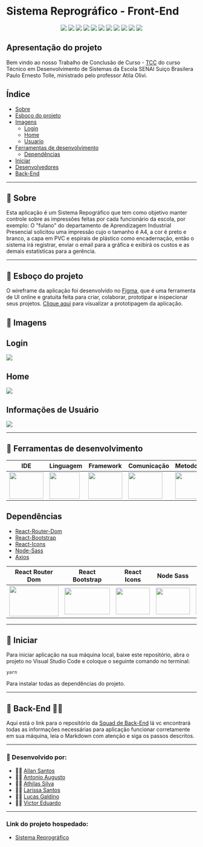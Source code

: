 # Sistema Reprográfico - Front-End

<div align="center">
  <img src="https://img.shields.io/badge/HTML5-E34F26?style=for-the-badge&logo=html5&logoColor=white">  <img src="https://img.shields.io/badge/Sass-CC6699?style=for-the-badge&logo=sass&logoColor=white">  <img src="https://img.shields.io/badge/JavaScript-323330?style=for-the-badge&logo=javascript&logoColor=F7DF1E">  <img src="https://img.shields.io/badge/Visual_Studio_Code-0078D4?style=for-the-badge&logo=visual%20studio%20code&logoColor=white">  <img src="https://img.shields.io/badge/React-20232A?style=for-the-badge&logo=react&logoColor=61DAFB">  <img src="https://img.shields.io/badge/npm-CB3837?style=for-the-badge&logo=npm&logoColor=white">  <img src="https://img.shields.io/badge/Yarn-2C8EBB?style=for-the-badge&logo=yarn&logoColor=white">  <img src="https://img.shields.io/badge/Bootstrap-563D7C?style=for-the-badge&logo=bootstrap&logoColor=white">  <img src="https://img.shields.io/badge/Git-F05032?style=for-the-badge&logo=git&logoColor=white">  <img src="https://img.shields.io/badge/GitHub-100000?style=for-the-badge&logo=github&logoColor=white">  <img src="https://img.shields.io/badge/Figma-F24E1E?style=for-the-badge&logo=figma&logoColor=white">  
</div>

## Apresentação do projeto

Bem vindo ao nosso Trabalho de Conclusão de Curso - [TCC](https://www.significados.com.br/tcc/) do curso Técnico em Desenvolvimento de Sistemas da Escola SENAI Suiço Brasilera Paulo Ernesto Tolle, ministrado pelo professor Atila Olivi.

## Índice

- [Sobre](#sobre)
- [Esboço do projeto](#esboco)
- [Imagens](#img)
    - [Login](#login)
    - [Home](#home)
    - [Usuario](#usuario)
- [Ferramentas de desenvolvimento](#ferramentas)
    - [Dependências](#dependencias)
- [Iniciar](#iniciar)
- [Desenvolvedores](#devs)
- [Back-End](#back)

<hr>

## <a name="sobre"></a> 📌 Sobre

Esta aplicação é um Sistema Repográfico que tem como objetivo manter controle sobre as impressões feitas por cada funcionário da escola, por exemplo: O "fulano" do departamento de Aprendizagem Industrial Presencial solicitou uma impressão cujo o tamanho é A4, a cor é preto e branco, a capa em PVC e espirais de plástico como encadernação, então o sistema irá registrar, enviar o email para a gráfica e exibirá os custos e as demais estatísticas para a gerência.

<hr>

## <a name="esboco"></a> 📌 Esboço do projeto

O wireframe da aplicação foi desenvolvido no [Figma](https://www.figma.com/), que é uma ferramenta de UI online e gratuita feita para criar, colaborar, prototipar e inspecionar seus projetos. [Clique aqui](https://www.figma.com/proto/oDYXcKoM97KngkCjldFi5h/Prot%C3%B3tipo---Sistema-Reprogr%C3%A1fico-(vers%C3%A3o-2)?node-id=1%3A1441&scaling=scale-down&page-id=1%3A4) para visualizar a prototipagem da aplicação.

## <a name="img"></a> 📌 Imagens

## <a name="login"></a> Login

<div>
  <img src="https://user-images.githubusercontent.com/71888055/143896185-3d08ca8d-fb24-44d6-ba65-09e497eebd2d.png">
</div>

## <a name="home"></a> Home

<div>
  <img src="https://user-images.githubusercontent.com/71888055/143896846-041d7194-450a-4976-a730-885715976c8d.png">
</div>

## <a name="usuario"></a> Informações de Usuário

<div>
  <img src="https://user-images.githubusercontent.com/71888055/143897541-0914123a-b421-471c-9ffd-63826b226ffd.png">
</div>

<hr>

## <a name="ferramentas"></a> 📌 Ferramentas de desenvolvimento

<table align="center">
  <thead>
    <th>IDE</th>
    <th>Linguagem</th>
    <th>Framework</th>
    <th>Comunicação</th>
    <th>Metodologia</th>
    <th>Organização</th>
  </thead>
  
  <tbody>
    <tr>
      <td>
        <a href="https://code.visualstudio.com/">
          <img src="https://user-images.githubusercontent.com/71888055/143903309-41cb54ab-8c2f-4726-aa85-9ada8970954c.png" height="70" width="90" />
        </a>
      </td>
      <td>
        <a href="https://www.javascript.com/">
          <img src="https://user-images.githubusercontent.com/71888055/143905133-c5fc9b1d-b4ab-4ca0-844d-52977cc75bec.png" height="70" width="80" />
        </a>
      </td>
      <td>
        <a href="https://pt-br.reactjs.org/">
          <img src="https://user-images.githubusercontent.com/71888055/143904388-906b9cab-64d4-4908-a44f-c83f7e4dbc91.png" height="70" width="90" />
        </a>
      </td>
      <td>
        <a href="https://www.microsoft.com/pt-br/microsoft-teams/log-in">
          <img src="https://user-images.githubusercontent.com/71888055/143905593-393986cf-8273-4068-ac2d-53f51c925e98.png" height="70" width="90" />
        </a>
      </td>
      <td>
        <a href="https://blog.contaazul.com/metodologia-scrum">
          <img src="https://user-images.githubusercontent.com/71888055/143917962-c5068f89-62d9-4248-910f-09fb59e49e8c.png" height="70" width="90" />
        </a>
      </td>
      <td>
        <a href="https://trello.com/">
          <img src="https://user-images.githubusercontent.com/71888055/143919669-e1b17dcd-dc8c-4031-b0bc-dd1dc06ac03d.png" height="70" width="90" />
        </a>
      </td>
    </tr>
  </tbody>
</table>

## <a name="dependencias"></a> Dependências

- [React-Router-Dom](https://yarnpkg.com/package/react-router-dom)
- [React-Bootstrap](https://yarnpkg.com/package/bootstrap)
- [React-Icons](https://yarnpkg.com/package/react-icons)
- [Node-Sass](https://yarnpkg.com/package/node-sass)
- [Axios](https://yarnpkg.com/package/axios)

<table align="center">
  <thead>
    <th>React Router Dom</th>
    <th>React Bootstrap</th>
    <th>React Icons</th>
    <th>Node Sass</th>
    <th>Axios</th>
  </thead>
  
  <tbody>
    <tr>
      <td>
        <img src="https://user-images.githubusercontent.com/71888039/143927451-a4457f9c-6446-494c-8ca8-62f5d93543f2.png" height="80" width="130" />
      </td>
      <td>
        <img src="https://user-images.githubusercontent.com/71888039/143927412-3d6a6062-694e-4d53-b67a-b8cfd38fd009.png" height="70" width="120" />
      </td>
      <td>
        <img src="https://user-images.githubusercontent.com/71888039/143928084-45c38a86-6ee6-47ea-a0ec-df60423bdd5b.png" height="70" width="90" />
      </td>
      <td>
        <img src="https://user-images.githubusercontent.com/71888039/143927518-65527671-a623-43e6-a0a2-82406614acbf.png" height="70" width="90" />
      </td>
      <td>
        <img src="https://user-images.githubusercontent.com/71888039/143927493-894f97d7-c35c-465e-bc78-afebcd8f48fe.jpg" height="70" width="90" />
      </td>
    </tr>
  </tbody>
</table>

<hr>

## <a name="iniciar"></a> 📌 Iniciar

Para iniciar aplicação na sua máquina local, baixe este repositório, abra o projeto no Visual Studio Code e coloque o seguinte comando no terminal:

`` yarn ``

Para instalar todas as dependências do projeto.

<hr>

## <a name="back"></a> 📌 Back-End 👨‍💻

Aqui está o link para o repositório da [Squad de Back-End](https://github.com/Squad-Back-End/reprography-nodejs) lá vc encontrará todas as informações necessárias para aplicação funcionar corretamente em sua máquina, leia o Markdown com atenção e siga os passos descritos.

<hr>

### <a name="devs"></a> 📌 Desenvolvido por:

- 👨‍💻 [Allan Santos](https://github.com/Dev-allanSantos)
- 👨‍💻 [Antonio Augusto](https://github.com/Antonio1711)
- 👨‍💻 [Athilas Silva](https://github.com/Athilas-Silva)
- 👩‍💻 [Larissa Santos](https://github.com/larizwn)
- 👨‍💻 [Lucas Galdino](https://github.com/LucasGaldinno)
- 👨‍💻 [Victor Eduardo](https://github.com/ViictorSR388)

<hr>

### Link do projeto hospedado:
- [Sistema Reprográfico]()
